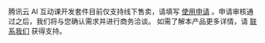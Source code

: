 腾讯云 AI 互动课开发套件目前仅支持线下售卖，请填写 [使用申请](https://cloud.tencent.com/apply/p/sbroci4x87m) 。申请审核通过之后，我们将与您确认需求并进行商务洽谈。
如需了解本产品更多详情，请 [联系我们](https://cloud.tencent.com/act/event/connect-service) 获得支持。 
